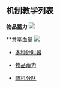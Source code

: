 机制教学列表
-----------

**物品蓄力**
[![](https://i.ibb.co/jZqNMmy/Iteming.gif)](机制教学/物品蓄力)

**共享血量
[![](https://i.ibb.co/Tkb74fy/image.gif)](机制教学/共享血量)
- [多种计时器](https://gitlab.com/SharkGirl_kunjang/MythicMobs-Chinese-Wiki/-/wikis/%E5%A4%9A%E7%A7%8D%E8%AE%A1%E6%97%B6%E5%99%A8)


- [物品蓄力](机制教学/物品蓄力)

- [随机分队](机制教学/随机分队)
